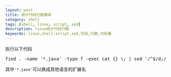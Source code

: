 ```yaml
---
layout: post
title: 统计代码行数脚本
category: shell
tags: [shell, linux, script, sed]
description: linux统计代码行数
keywords: linux,shell,script,sed,代码,行数,代码量
---
```


执行以下代码

<pre class="prettyprint linenums">
find . -name '*.java' -type f -exec cat {} \; | sed '/^$/d;/^[ ]*$/d;/.*#$/d' | wc -l
</pre>

其中`'*.java'`可以换成其他语言的扩展名
